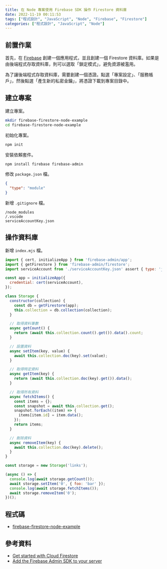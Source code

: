 ```yaml
---
title: 在 Node 專案使用 Firebase SDK 操作 Firestore 資料庫
date: 2022-11-19 00:11:53
tags: ["程式設計", "JavaScript", "Node", "Firebase", "Firestore"]
categories: ["程式設計", "JavaScript", "Node"]
---
```


## 前置作業

首先，在 [Firebase](https://console.firebase.google.com/) 創建一個應用程式，並且創建一個 Firestore 資料庫。如果是由後端程式存取資料庫，則可以選取「鎖定模式」，避免資源被濫用。

為了讓後端程式存取資料庫，需要創建一個憑證。點選「專案設定」、「服務帳戶」，然後點選「產生新的私密金鑰」，將憑證下載到專案目錄中。

## 建立專案

建立專案。

```bash
mkdir firebase-firestore-node-example
cd firebase-firestore-node-example
```

初始化專案。

```bash
npm init
```

安裝依賴套件。

```bash
npm install firebase firebase-admin
```

修改 `package.json` 檔。

```json
{
  "type": "module"
}
```

新增 `.gitignore` 檔。

```env
/node_modules
/.vscode
serviceAccountKey.json
```

## 操作資料庫

新增 `index.mjs` 檔。

```js
import { cert, initializeApp } from 'firebase-admin/app';
import { getFirestore } from 'firebase-admin/firestore';
import serviceAccount from './serviceAccountKey.json' assert { type: 'json' };

const app = initializeApp({
  credential: cert(serviceAccount),
});

class Storage {
  constructor(collection) {
    const db = getFirestore(app);
    this.collection = db.collection(collection);
  }

  // 取得資料筆數
  async getCount() {
    return (await this.collection.count().get()).data().count;
  }

  // 設置資料
  async setItem(key, value) {
    await this.collection.doc(key).set(value);
  }

  // 取得特定資料
  async getItem(key) {
    return (await this.collection.doc(key).get()).data();
  }

  // 取得所有資料
  async fetchItems() {
    const items = {};
    const snapshot = await this.collection.get();
    snapshot.forEach((item) => {
      items[item.id] = item.data();
    });
    return items;
  }

  // 刪除資料
  async removeItem(key) {
    await this.collection.doc(key).delete();
  }
}

const storage = new Storage('links');

(async () => {
  console.log(await storage.getCount());
  await storage.setItem('0', { foo: 'bar' });
  console.log(await storage.fetchItems());
  await storage.removeItem('0');
})();
```

## 程式碼

- [firebase-firestore-node-example](https://github.com/memochou1993/firebase-firestore-node-example)

## 參考資料

- [Get started with Cloud Firestore](https://firebase.google.com/docs/firestore/quickstart)
- [Add the Firebase Admin SDK to your server](https://firebase.google.com/docs/admin/setup)
